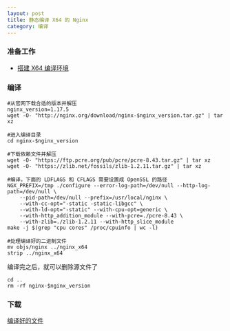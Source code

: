 ```yaml
---
layout: post
title: 静态编译 X64 的 Nginx
category: 编译
---
```


### 准备工作
- [搭建 X64 编译环境](/编译/2019/11/23/x64-environment.html)

### 编译
```shell
#从官网下载合适的版本并解压
nginx_version=1.17.5
wget -O- "http://nginx.org/download/nginx-$nginx_version.tar.gz" | tar xz

#进入编译目录
cd nginx-$nginx_version

#下载依赖文件并解压
wget -O- "https://ftp.pcre.org/pub/pcre/pcre-8.43.tar.gz" | tar xz
wget -O- "https://zlib.net/fossils/zlib-1.2.11.tar.gz" | tar xz

#编译，下面的 LDFLAGS 和 CFLAGS 需要设置成 OpenSSL 的路径
NGX_PREFIX=/tmp ./configure --error-log-path=/dev/null --http-log-path=/dev/null \
	--pid-path=/dev/null --prefix=/usr/local/nginx \
	--with-cc-opt="-static -static-libgcc" \
	--with-ld-opt="-static" --with-cpu-opt=generic \
	--with-http_addition_module --with-pcre=./pcre-8.43 \
	--with-zlib=./zlib-1.2.11 --with-http_slice_module
make -j $(grep "cpu cores" /proc/cpuinfo | wc -l)

#处理编译好的二进制文件
mv objs/nginx ../nginx_x64
strip ../nginx_x64
```

编译完之后，就可以删除源文件了
```shell
cd ..
rm -rf nginx-$nginx_version
```

### 下载
[编译好的文件](/assets/nginx_x64)
